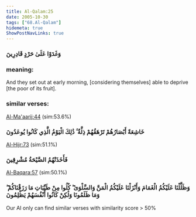 ```yaml
---
title: Al-Qalam:25
date: 2005-10-30
tags: ["68.Al-Qalam"]
hidemeta: true 
ShowPostNavLinks: true 
---
```

### وَغَدَوْا عَلَىٰ حَرْدٍ قَادِرِينَ
### meaning: 
And they set out at early morning, [considering themselves] able to deprive [the poor of its fruit].
### similar verses: 

[Al-Ma'aarij:44](/70/44) (sim:53.6%)

### خَاشِعَةً أَبْصَارُهُمْ تَرْهَقُهُمْ ذِلَّةٌ ۚ ذَٰلِكَ الْيَوْمُ الَّذِي كَانُوا يُوعَدُونَ

[Al-Hijr:73](/15/73) (sim:51.1%)

### فَأَخَذَتْهُمُ الصَّيْحَةُ مُشْرِقِينَ

[Al-Baqara:57](/2/57) (sim:50.1%)

### وَظَلَّلْنَا عَلَيْكُمُ الْغَمَامَ وَأَنْزَلْنَا عَلَيْكُمُ الْمَنَّ وَالسَّلْوَىٰ ۖ كُلُوا مِنْ طَيِّبَاتِ مَا رَزَقْنَاكُمْ ۖ وَمَا ظَلَمُونَا وَلَٰكِنْ كَانُوا أَنْفُسَهُمْ يَظْلِمُونَ

Our AI only can find similar verses with similarity score > 50% 


